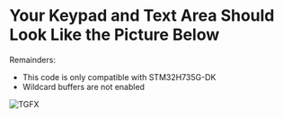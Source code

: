 # Your Keypad and Text Area Should Look Like the Picture Below

Remainders:
- This code is only compatible with STM32H735G-DK
- Wildcard buffers are not enabled

![TGFX](https://user-images.githubusercontent.com/78253199/154833377-de14c51b-4c81-448b-9f4f-59aac16685bf.png)
